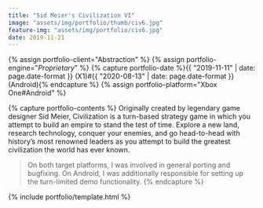 ```yaml
---
title: "Sid Meier's Civilization VI"
image: "assets/img/portfolio/thumb/civ6.jpg"
feature-img: "assets/img/portfolio/civ6.jpg"
date: 2019-11-21
---
```

{% assign portfolio-client="Abstraction" %}
{% assign portfolio-engine="*Proprietary*" %}
{% capture portfolio-date %}{{ "2019-11-11" | date: page.date-format }} (X1)#{{ "2020-08-13" | date: page.date-format }} (Android){% endcapture %}
{% assign portfolio-platform="Xbox One#Android" %}

{% capture portfolio-contents %}
Originally created by legendary game designer Sid Meier, Civilization is a turn-based strategy game in which you attempt to build an empire to stand the test of time.
Explore a new land, research technology, conquer your enemies, and go head-to-head with history’s most renowned leaders as you attempt to build the greatest civilization the world has ever known.

> On both target platforms, I was involved in general porting and bugfixing. On Android, I was additionally responsible for setting up the turn-limited demo functionality.
{% endcapture %}

{% include portfolio/template.html %}
